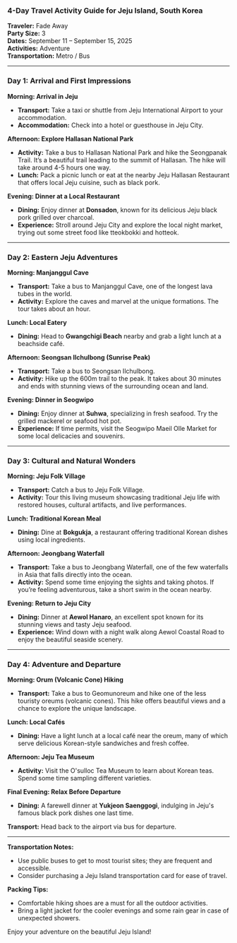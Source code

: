 ### 4-Day Travel Activity Guide for Jeju Island, South Korea

**Traveler:** Fade Away  
**Party Size:** 3  
**Dates:** September 11 – September 15, 2025  
**Activities:** Adventure  
**Transportation:** Metro / Bus

---

### Day 1: Arrival and First Impressions

**Morning: Arrival in Jeju**
- **Transport:** Take a taxi or shuttle from Jeju International Airport to your accommodation.
- **Accommodation:** Check into a hotel or guesthouse in Jeju City.

**Afternoon: Explore Hallasan National Park**
- **Activity:** Take a bus to Hallasan National Park and hike the Seongpanak Trail. It’s a beautiful trail leading to the summit of Hallasan. The hike will take around 4-5 hours one way.
- **Lunch:** Pack a picnic lunch or eat at the nearby Jeju Hallasan Restaurant that offers local Jeju cuisine, such as black pork.

**Evening: Dinner at a Local Restaurant**
- **Dining:** Enjoy dinner at **Donsadon**, known for its delicious Jeju black pork grilled over charcoal.
- **Experience:** Stroll around Jeju City and explore the local night market, trying out some street food like tteokbokki and hotteok.

---

### Day 2: Eastern Jeju Adventures

**Morning: Manjanggul Cave**
- **Transport:** Take a bus to Manjanggul Cave, one of the longest lava tubes in the world. 
- **Activity:** Explore the caves and marvel at the unique formations. The tour takes about an hour.
  
**Lunch: Local Eatery**
- **Dining:** Head to **Gwangchigi Beach** nearby and grab a light lunch at a beachside café.

**Afternoon: Seongsan Ilchulbong (Sunrise Peak)**
- **Transport:** Take a bus to Seongsan Ilchulbong.
- **Activity:** Hike up the 600m trail to the peak. It takes about 30 minutes and ends with stunning views of the surrounding ocean and land.

**Evening: Dinner in Seogwipo**
- **Dining:** Enjoy dinner at **Suhwa**, specializing in fresh seafood. Try the grilled mackerel or seafood hot pot.
- **Experience:** If time permits, visit the Seogwipo Maeil Olle Market for some local delicacies and souvenirs.

---

### Day 3: Cultural and Natural Wonders

**Morning: Jeju Folk Village**
- **Transport:** Catch a bus to Jeju Folk Village.
- **Activity:** Tour this living museum showcasing traditional Jeju life with restored houses, cultural artifacts, and live performances.

**Lunch: Traditional Korean Meal**
- **Dining:** Dine at **Bokgukja**, a restaurant offering traditional Korean dishes using local ingredients.

**Afternoon: Jeongbang Waterfall**
- **Transport:** Take a bus to Jeongbang Waterfall, one of the few waterfalls in Asia that falls directly into the ocean.
- **Activity:** Spend some time enjoying the sights and taking photos. If you’re feeling adventurous, take a short swim in the ocean nearby.

**Evening: Return to Jeju City**
- **Dining:** Dinner at **Aewol Hanaro**, an excellent spot known for its stunning views and tasty Jeju seafood.
- **Experience:** Wind down with a night walk along Aewol Coastal Road to enjoy the beautiful seaside scenery.

---

### Day 4: Adventure and Departure

**Morning: Orum (Volcanic Cone) Hiking**
- **Transport:** Take a bus to Geomunoreum and hike one of the less touristy oreums (volcanic cones). This hike offers beautiful views and a chance to explore the unique landscape.

**Lunch: Local Cafés**
- **Dining:** Have a light lunch at a local café near the oreum, many of which serve delicious Korean-style sandwiches and fresh coffee.

**Afternoon: Jeju Tea Museum**
- **Activity:** Visit the O'sulloc Tea Museum to learn about Korean teas. Spend some time sampling different varieties.
  
**Final Evening: Relax Before Departure**
- **Dining:** A farewell dinner at **Yukjeon Saenggogi**, indulging in Jeju's famous black pork dishes one last time.
  
**Transport:** Head back to the airport via bus for departure.

---

**Transportation Notes:**
- Use public buses to get to most tourist sites; they are frequent and accessible. 
- Consider purchasing a Jeju Island transportation card for ease of travel.

**Packing Tips:**
- Comfortable hiking shoes are a must for all the outdoor activities.
- Bring a light jacket for the cooler evenings and some rain gear in case of unexpected showers.

Enjoy your adventure on the beautiful Jeju Island!